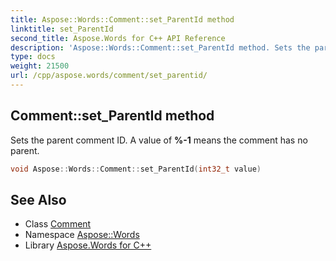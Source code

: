 ```yaml
---
title: Aspose::Words::Comment::set_ParentId method
linktitle: set_ParentId
second_title: Aspose.Words for C++ API Reference
description: 'Aspose::Words::Comment::set_ParentId method. Sets the parent comment ID. A value of %-1 means the comment has no parent in C++.'
type: docs
weight: 21500
url: /cpp/aspose.words/comment/set_parentid/
---
```

## Comment::set_ParentId method


Sets the parent comment ID. A value of **%-1** means the comment has no parent.

```cpp
void Aspose::Words::Comment::set_ParentId(int32_t value)
```

## See Also

* Class [Comment](../)
* Namespace [Aspose::Words](../../)
* Library [Aspose.Words for C++](../../../)
